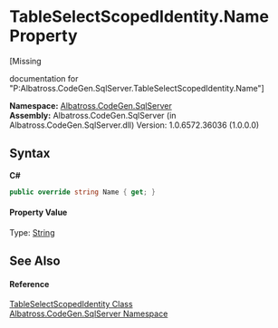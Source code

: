 # TableSelectScopedIdentity.Name Property 
 

\[Missing <summary> documentation for "P:Albatross.CodeGen.SqlServer.TableSelectScopedIdentity.Name"\]

**Namespace:**&nbsp;<a href="9727DDEC">Albatross.CodeGen.SqlServer</a><br />**Assembly:**&nbsp;Albatross.CodeGen.SqlServer (in Albatross.CodeGen.SqlServer.dll) Version: 1.0.6572.36036 (1.0.0.0)

## Syntax

**C#**<br />
``` C#
public override string Name { get; }
```


#### Property Value
Type: <a href="http://msdn2.microsoft.com/en-us/library/s1wwdcbf" target="_blank">String</a>

## See Also


#### Reference
<a href="7052D730">TableSelectScopedIdentity Class</a><br /><a href="9727DDEC">Albatross.CodeGen.SqlServer Namespace</a><br />